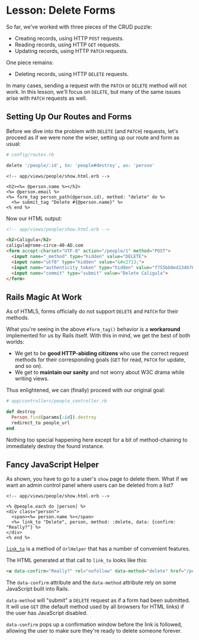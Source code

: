 # Lesson: Delete Forms

So far, we've worked with three pieces of the CRUD puzzle:

- Creating records, using HTTP `POST` requests.
- Reading records, using HTTP `GET` requests.
- Updating records, using HTTP `PATCH` requests.

One piece remains:

- Deleting records, using HTTP `DELETE` requests.

In many cases, sending a request with the `PATCH` or `DELETE` method will not work. In this lesson, we'll focus on `DELETE`, but many of the same issues arise with `PATCH` requests as well.

## Setting Up Our Routes and Forms

Before we dive into the problem with `DELETE` (and `PATCH`) requests, let's proceed as if we were none the wiser, setting up our route and form as usual:

```ruby
# config/routes.rb

delete '/people/:id', to: 'people#destroy', as: 'person'
```

```erb
<!-- app/views/people/show.html.erb -->

<h2><%= @person.name %></h2>
<%= @person.email %>
<%= form_tag person_path(@person.id), method: "delete" do %>
  <%= submit_tag "Delete #{@person.name}" %>
<% end %>
```

Now our HTML output:

```html
<!-- app/views/people/show.html.erb -->

<h2>Caligula</h2>
caligula@rome-circe-40-AD.com
<form accept-charset="UTF-8" action="/people/1" method="POST">
  <input name="_method" type="hidden" value="DELETE">
  <input name="utf8" type="hidden" value="&#x2713;">
  <input name="authenticity_token" type="hidden" value="f755bb0ed134b76c432144748a6d4b7a7ddf2b71">
  <input name="commit" type="submit" value="Delete Caligula">
</form>
```

## Rails Magic At Work

As of HTML5, forms officially do not support `DELETE` and `PATCH` for their methods.

What you're seeing in the above `#form_tag()` behavior is a **workaround** implemented for us by Rails itself. With this in mind, we get the best of both worlds:

- We get to be **good HTTP-abiding citizens** who use the correct request methods for their corresponding goals (`GET` for read, `PATCH` for update, and so on).
- We get to **maintain our sanity** and not worry about W3C drama while writing views.

Thus enlightened, we can (finally) proceed with our original goal:

```ruby
# app/controllers/people_controller.rb

def destroy
  Person.find(params[:id]).destroy
  redirect_to people_url
end
```

Nothing too special happening here except for a bit of method-chaining to immediately destroy the found instance.

## Fancy JavaScript Helper

As shown, you have to go to a user's `show` page to delete them. What if we want an admin control panel where users can be deleted from a list?

```erb
<!-- app/views/people/show.html.erb -->

<% @people.each do |person| %>
<div class="person">
  <span><%= person.name %></span>
  <%= link_to "Delete", person, method: :delete, data: {confirm: "Really?"} %>
</div>
<% end %>
```

[`link_to`](http://api.rubyonrails.org/classes/ActionView/Helpers/UrlHelper.html#method-i-link_to) is a method of `UrlHelper` that has a number of convenient features.

The HTML generated at that call to `link_to` looks like this:

```html
<a data-confirm="Really?" rel="nofollow" data-method="delete" href="/people/1">Delete</a>
```

The `data-confirm` attribute and the `data-method` attribute rely on some JavaScript built into Rails.

`data-method` will "submit" a `DELETE` request as if a form had been submitted. It will use `GET` (the default method used by all browsers for HTML links) if the user has JavaScript disabled.

`data-confirm` pops up a confirmation window before the link is followed, allowing the user to make sure they're ready to delete someone forever.
